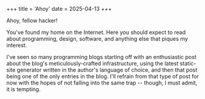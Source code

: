 +++ 
title = 'Ahoy'
date = 2025-04-13
+++ 
 
Ahoy, fellow hacker! 

You've found my home on the Internet. Here you should expect to read about programming, design,
software, and anything else that piques my interest.

I've seen so many programming blogs starting off with an enthusiastic post about the blog's
meticulously-crafted infrastructure, using the latest static-site generator written in the author's
language of choice, and then that post being one of the only entries in the blog. I'll refrain from
that type of post for now with the hopes of not falling into the same trap -- though, I must admit,
it is tempting. 

